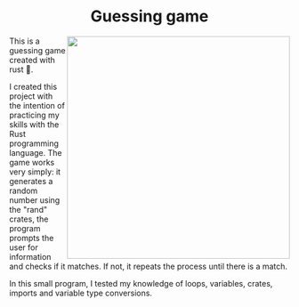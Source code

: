 <h1 align="center">Guessing game</h1>
<img src="https://media0.giphy.com/media/uSeXREed0RSfcTseo0/200w.webp?cid=ecf05e47ls5msrh8xuzinnheyektunnr8ilnl2ktvczyxe7g&ep=v1_gifs_search&rid=200w.webp&ct=g" align="right" width="400">
<p>
  This is a guessing game created with rust 🦀.
</p>
<p>
  I created this project with the intention of practicing my skills with the Rust programming language. The game works very simply: it generates a random number using the "rand" crates, the program prompts the user for information and checks if it matches. If not, it repeats the process until there is a match.
  
  In this small program, I tested my knowledge of loops, variables, crates, imports and variable type conversions.
</p>
